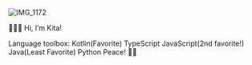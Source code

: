 ![IMG_1172](https://user-images.githubusercontent.com/33188711/123331937-8651e980-d505-11eb-8378-af26f8c83851.GIF)


🧜🏼‍♀️  Hi, I’m Kita!

Language toolbox: 
Kotlin(Favorite)
TypeScript
JavaScript(2nd favorite!)
Java(Least Favorite)
Python
Peace! ✌🏽
